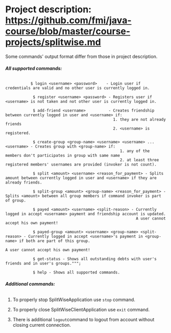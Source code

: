 # **Project description:** https://github.com/fmi/java-course/blob/master/course-projects/splitwise.md

Some commands' output format differ from those in project description.

###### **All supported commands:**

               $ login <username> <password>    - Login user if credentials are valid and no other user is currently logged in.

                $ register <username> <password> - Registers user if <username> is not taken and not other user is currently logged in.

                $ add-friend <username>          - Creates friendship between currently logged in user and <username> if:
                                                   1. they are not already friends
                                                   2. <username> is registered.

                $ create-group <group-name> <username> <username> ... <username> - Creates group with <group-name> if:
                                                      1. any of the members don't participates in group with same name
                                                      2. at least three registered members' usernames are provided (invoker is not count).

                $ split <amount> <username> <reason_for_payment> - Splits amount between currently logged in user and <username> if they are already friends.

                $ split-group <amount> <group-name> <reason_for_payment> - Splits <amount> between all group members if command invoker is part of group.

                $ payed <amount> <username> <split-reason> - Currently logged in accept <username> payment and friendship account is updated.
                                                             A user cannot accept his own payment!

                $ payed-group <amount> <username> <group-name> <split-reason> - Currently logged in accept <username>'s payment in <group-name> if both are part of this group.
                                                                                A user cannot accept his own payment!

                $ get-status - Shows all outstanding debts with user's friends and in user's groups.""";

                $ help - Shows all supported commands.

###### **Additional commands:**

1. To properly stop SplitWiseApplication use `stop` command.

2. To properly close SplitWiseClientApplication use `exit` command.

3. There is additional `logout`command to logout from account without
   closing current connection.
   
   
   
   
